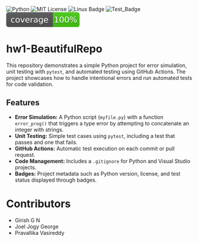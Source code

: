 ![Python](http://forthebadge.com/images/badges/made-with-python.svg)
![MIT License](https://img.shields.io/badge/License-MIT-yellow.svg)
![Linux Badge](https://img.shields.io/badge/Platform-Linux-green?style=flat&logo=linux)
![Test_Badge](https://github.com/se2024-jpg/hw1-BeautifulRepo/actions/workflows/python-app.yml/badge.svg)
![code_coverage](https://github.com/se2024-jpg/hw1-BeautifulRepo/blob/main/test_coverage.svg)

# hw1-BeautifulRepo
This repository demonstrates a simple Python project for error simulation, unit testing with `pytest`, and automated testing using GitHub Actions. The project showcases how to handle intentional errors and run automated tests for code validation.

## Features

- **Error Simulation:** A Python script (`myfile.py`) with a function `error_prog()` that triggers a type error by attempting to concatenate an integer with strings.
- **Unit Testing:** Simple test cases using `pytest`, including a test that passes and one that fails.
- **GitHub Actions:** Automatic test execution on each commit or pull request.
- **Code Management:** Includes a `.gitignore` for Python and Visual Studio projects.
- **Badges:** Project metadata such as Python version, license, and test status displayed through badges.

# Contributors
- Girish G N
- Joel Jogy George
- Pravallika Vasireddy
